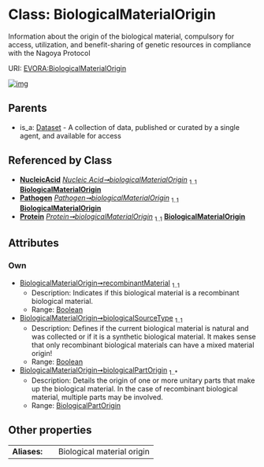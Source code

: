 
# Class: BiologicalMaterialOrigin

Information about the origin of the biological material, compulsory for access, utilization, and benefit-sharing of genetic resources in compliance with the Nagoya Protocol

URI: [EVORA:BiologicalMaterialOrigin](https://evora-project.eu/BiologicalMaterialOrigin)


[![img](https://yuml.me/diagram/nofunky;dir:TB/class/[Protein],[Pathogen],[NucleicAcid],[Dataset],[BiologicalPartOrigin],[BiologicalPartOrigin]<biologicalPartOrigin%201..*-++[BiologicalMaterialOrigin&#124;recombinantMaterial:boolean;biologicalSourceType:boolean],[NucleicAcid]++-%20biologicalMaterialOrigin%201..1>[BiologicalMaterialOrigin],[Pathogen]++-%20biologicalMaterialOrigin%201..1>[BiologicalMaterialOrigin],[Protein]++-%20biologicalMaterialOrigin%201..1>[BiologicalMaterialOrigin],[Dataset]^-[BiologicalMaterialOrigin])](https://yuml.me/diagram/nofunky;dir:TB/class/[Protein],[Pathogen],[NucleicAcid],[Dataset],[BiologicalPartOrigin],[BiologicalPartOrigin]<biologicalPartOrigin%201..*-++[BiologicalMaterialOrigin&#124;recombinantMaterial:boolean;biologicalSourceType:boolean],[NucleicAcid]++-%20biologicalMaterialOrigin%201..1>[BiologicalMaterialOrigin],[Pathogen]++-%20biologicalMaterialOrigin%201..1>[BiologicalMaterialOrigin],[Protein]++-%20biologicalMaterialOrigin%201..1>[BiologicalMaterialOrigin],[Dataset]^-[BiologicalMaterialOrigin])

## Parents

 *  is_a: [Dataset](Dataset.md) - A collection of data, published or curated by a single agent, and available for access

## Referenced by Class

 *  **[NucleicAcid](NucleicAcid.md)** *[Nucleic Acid➞biologicalMaterialOrigin](Nucleic_Acid_biologicalMaterialOrigin.md)*  <sub>1..1</sub>  **[BiologicalMaterialOrigin](BiologicalMaterialOrigin.md)**
 *  **[Pathogen](Pathogen.md)** *[Pathogen➞biologicalMaterialOrigin](Pathogen_biologicalMaterialOrigin.md)*  <sub>1..1</sub>  **[BiologicalMaterialOrigin](BiologicalMaterialOrigin.md)**
 *  **[Protein](Protein.md)** *[Protein➞biologicalMaterialOrigin](Protein_biologicalMaterialOrigin.md)*  <sub>1..1</sub>  **[BiologicalMaterialOrigin](BiologicalMaterialOrigin.md)**

## Attributes


### Own

 * [BiologicalMaterialOrigin➞recombinantMaterial](BiologicalMaterialOrigin_recombinantMaterial.md)  <sub>1..1</sub>
     * Description: Indicates if this biological material is a recombinant biological material.
     * Range: [Boolean](types/Boolean.md)
 * [BiologicalMaterialOrigin➞biologicalSourceType](BiologicalMaterialOrigin_biologicalSourceType.md)  <sub>1..1</sub>
     * Description: Defines if the current biological material is natural and was collected or if it is a synthetic biological material. It makes sense that only recombinant biological materials can have a mixed material origin!
     * Range: [Boolean](types/Boolean.md)
 * [BiologicalMaterialOrigin➞biologicalPartOrigin](BiologicalMaterialOrigin_biologicalPartOrigin.md)  <sub>1..\*</sub>
     * Description: Details the origin of one or more unitary parts that make up the biological material. In the case of recombinant biological material, multiple parts may be involved.
     * Range: [BiologicalPartOrigin](BiologicalPartOrigin.md)

## Other properties

|  |  |  |
| --- | --- | --- |
| **Aliases:** | | Biological material origin |